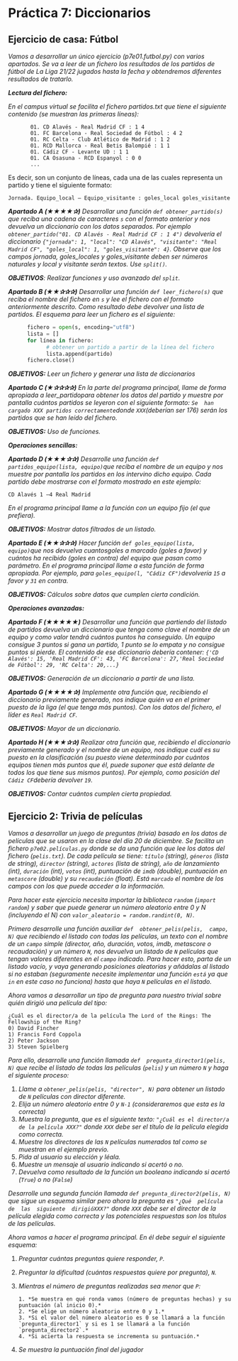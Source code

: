 # Práctica 7: Diccionarios

## Ejercicio de casa: Fútbol

*Vamos a desarrollar un único ejercicio (p7e01.futbol.py) con varios apartados. Se va a leer de un fichero los resultados de los partidos de fútbol de La Liga 21/22 jugados hasta la fecha y obtendremos diferentes resultados de tratarlo.*

*__Lectura del fichero:__*

*En el campus virtual se facilita el fichero partidos.txt que tiene el siguiente contenido (se muestran las primeras líneas):*
```
       01. CD Alavés - Real Madrid CF : 1 4
       01. FC Barcelona - Real Sociedad de Fútbol : 4 2
       01. RC Celta - Club Atlético de Madrid : 1 2
       01. RCD Mallorca - Real Betis Balompié : 1 1
       01. Cádiz CF - Levante UD : 1 1
       01. CA Osasuna - RCD Espanyol : 0 0
       ...
```
Es decir, son un conjunto de líneas, cada una de las cuales representa un partido y tiene el siguiente formato:

```
Jornada. Equipo_local – Equipo_visitante : goles_local goles_visitante
```

*__Apartado A (★★★★✰)__ Desarrollar una función `def obtener_partido(s)` que reciba una cadena de caracteres `s` con el formato anterior y nos devuelva un diccionario con los datos separados. Por ejemplo `obtener_partido("01. CD Alavés - Real Madrid CF : 1 4")` devolvería el diccionario `{"jornada": 1, "local": "CD Alavés", "visitante": "Real Madrid CF", "goles_local": 1, "goles_visitante": 4}`. Observe que los campos jornada, goles_locales y goles_visitante deben ser números naturales y local y visitante serán textos. Use `split()`.*

*__OBJETIVOS__: Realizar funciones y uso avanzado del `split`.*

*__Apartado B (★★✰✰✰)__ Desarrollar una función `def leer_fichero(s)` que reciba el nombre del fichero en `s` y lee el fichero con el formato anteriormente descrito. Como resultado debe devolver una lista de partidos. El esquema para leer un fichero es el siguiente:*

```python
      fichero = open(s, encoding="utf8")
      lista = []
      for línea in fichero:
            # obtener un partido a partir de la línea del fichero
            lista.append(partido)
      fichero.close()
```
*__OBJETIVOS:__ Leer un fichero y generar una lista de diccionarios*

*__Apartado C (★✰✰✰✰)__ En la parte del programa principal, llame de forma apropiada a leer_partidopara obtener los datos del partido  y  muestre  por  pantalla  cuántos  partidos  se  leyeron  con  el  siguiente  formato: `Se  han  cargado XXX partidos correctamente`donde `XXX`(deberían ser 176) serán los partidos que se han leído del fichero.*

*__OBJETIVOS:__ Uso de funciones.* 

*__Operaciones sencillas:__*

*__Apartado D (★★★✰✰)__ Desarrolle una función `def partidos_equipo(lista, equipo)`que reciba el nombre de un equipo y nos  muestre  por  pantalla  los  partidos  en  los  intervino  dicho  equipo. Cada  partido  debe  mostrarse  con  el  formato mostrado en este ejemplo:*
```
CD Alavés 1 –4 Real Madrid
```

*En el programa principal llame a la función con un equipo fijo (el que prefiera).*

*__OBJETIVOS:__ Mostrar datos filtrados de un listado.*

*__Apartado E (★★✰✰✰)__ Hacer función `def goles_equipo(lista, equipo)`que nos devuelva cuantosgoles a marcado (goles a favor) y cuántos ha recibido (goles en contra) del equipo que pasan como parámetro. En el programa principal llame a esta función de forma apropiada. Por ejemplo, para `goles_equipo(l, "Cádiz CF")`devolvería `15` a favor y `31` en contra.*

*__OBJETIVOS:__ Cálculos sobre datos que cumplen cierta condición.*

*__Operaciones avanzadas:__*

*__Apartado F (★★★★★)__ Desarrollar una función que partiendo del listado de partidos devuelva un diccionario que tenga como clave el nombre de un equipo y como valor tendrá cuántos puntos ha conseguido. Un equipo consigue 3 puntos si gana un partido, 1 punto se lo empata y no consigue puntos si pierde. El contenido de ese diccionario debería contener: `{'CD Alavés': 15, 'Real Madrid CF': 43, 'FC Barcelona': 27,'Real Sociedad de Fútbol': 29, 'RC Celta': 20,...}`*

*__OBJETIVOS:__ Generación de un diccionario a partir de una lista.*

*__Apartado  G  (★★★★✰)__ Implemente  otra  función  que,  recibiendo  el  diccionario  previamente  generado,  nos  indique quién va en el primer puesto de la liga (el que tenga más puntos). Con los datos del fichero, el líder es `Real Madrid CF`.*

*__OBJETIVOS:__ Mayor de un diccionario.*

*__Apartado H (★★★✰✰)__ Realizar otra función que, recibiendo el diccionario previamente generado y el nombre de un equipo, nos indique cuál es su puesto en la clasificación (su puesto viene determinado por cuántos equipos tienen más puntos que él, puede suponer que está delante de todos los que tiene sus mismos puntos). Por ejemplo, como posición del `Cádiz CF`debería devolver `19`.*

*__OBJETIVOS:__ Contar cuántos cumplen cierta propiedad.*

## Ejercicio 2: Trivia de películas

*Vamos a desarrollar un juego de preguntas (trivia) basado en los datos de películas que se usaron en la clase del día 20 de diciembre. Se facilita un fichero `p7e02.películas.py` donde se da una función que lee los datos del fichero (`pelis.txt`). De  cada  película  se  tiene: `título` (string), `géneros` (lista  de  string), `director` (string), `actores` (lista  de  string), `año` de lanzamiento  (int), `duración` (int), `votos` (int),  puntuación  de `imdb` (double),  puntuación  en `metascore` (double)  y  su `recaudación` (float). Está `marcado` el nombre de los campos con los que puede acceder a la información.*

*Para hacer este ejercicio necesita importar la biblioteca `random` (`import random`) y saber que puede generar un número aleatorio entre 0 y N (incluyendo el N) con `valor_aleatorio = random.randint(0, N)`.*

*Primero  desarrolle  una  función  auxiliar `def  obtener_pelis(pelis,  campo,  N)` que  recibiendo  el  listado  con  todas  las películas, un texto con el nombre de un `campo` simple (director, año, duración, votos, imdb, metascore o recaudación) y un número `N`, nos  devuelva  un  listado  de `N` películas que  tengan  valores  diferentes  en  el `campo` indicado.  Para hacer esto, parta de un listado vacío, y vaya generando posiciones aleatorias y añádalas al listado si no estaban (seguramente necesite implementar una función `está` ya que `in` en este caso no funciona) hasta que haya `N` películas en el listado.*

*Ahora vamos a desarrollar un tipo de pregunta para nuestro trivial sobre quién dirigió una película del tipo:*
```
¿Cuál es el director/a de la película The Lord of the Rings: The Fellowship of the Ring?
0) David Fincher
1) Francis Ford Coppola
2) Peter Jackson
3) Steven Spielberg
```

*Para  ello,  desarrolle  una  función  llamada `def  pregunta_director1(pelis,  N)` que  recibe  el  listado  de  todas  las  películas (`pelis`) y un número `N` y haga el siguiente proceso:*
1. *Llame a `obtener_pelis(pelis, "director", N)` para obtener un listado de `N` películas con director diferente.*
2. *Elija un número aleatorio entre 0 y `N-1` (consideraremos que esta es la correcta)*
3. *Muestra la pregunta, que es el siguiente texto: `"¿Cuál es el director/a de la película XXX?"` donde `XXX` debe ser el título de la película elegida como correcta.*
4. *Muestre los directores de las `N` películas numerados tal como se muestran en el ejemplo previo.*
5. *Pida al usuario su elección y léala.*
6. *Muestre un mensaje al usuario indicando si acertó o no.*
7. *Devuelva como resultado de la función un booleano indicando si acertó (`True`) o no (`False`)*

*Desarrolle una segunda función llamada `def pregunta_director2(pelis, N)` que sigue un esquema similar pero ahora la pregunta  es `"¿Qué  película  de  las  siguiente  dirigióXXX?"` donde `XXX` debe  ser  el  director  de  la  película  elegida  como correcta y las potenciales respuestas son los títulos de las películas.*

*Ahora vamos a hacer el programa principal. En él debe seguir el siguiente esquema:*
1. *Preguntar cuántas preguntas quiere responder, `P`.*
2. *Preguntar la dificultad (cuántas respuestas quiere por pregunta), `N`.*
3. *Mientras el número de preguntas realizadas sea menor que `P`:*

       1. *Se muestra en qué ronda vamos (número de preguntas hechas) y su puntuación (al inicio 0).*
       2. *Se elige un número aleatorio entre 0 y 1.*
       3. *Si el valor del número aleatorio es 0 se llamará a la función `pregunta_director1` y si es 1 se llamará a la función `pregunta_director2`.*
       4. *Si acierta la respuesta se incrementa su puntuación.*

4. *Se muestra la puntuación final del jugador*
